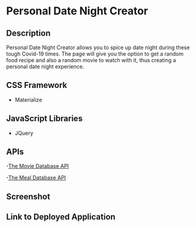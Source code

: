 # Personal Date Night Creator

## Description

Personal Date Night Creator allows you to spice up date night during these tough Covid-19 times.
The page will give you the option to get a random food recipe and also a random movie to watch with it, thus 
creating a personal date night experience.

## CSS Framework

- Materialize

## JavaScript Libraries

- JQuery

## APIs

-[The Movie Database API](https://developers.themoviedb.org/3 "The Movie Database API")

-[The Meal Database API](https://www.themealdb.com/api/json/v1/1/random.php "The Meal Database API")

## Screenshot

## Link to Deployed Application

